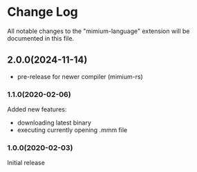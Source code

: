# Change Log

All notable changes to the "mimium-language" extension will be documented in this file.

## 2.0.0(2024-11-14)

- pre-release for newer compiler (mimium-rs)

### 1.1.0(2020-02-06)

Added new features:

 - downloading latest binary
 - executing currently opening .mmm file
 
### 1.0.0(2020-02-03)

Initial release
